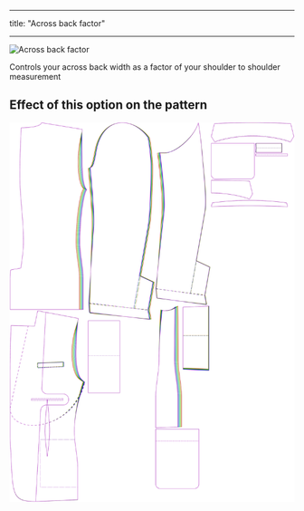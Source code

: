 ***

title: "Across back factor"

***

![Across back factor](acrossbackfactor.svg)

Controls your across back width as a factor of your shoulder to shoulder measurement

## Effect of this option on the pattern

![This image shows the effect of this option by superimposing several variants that have a different value for this option](jaeger_acrossbackfactor_sample.svg "Effect of this option on the pattern")
